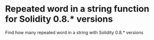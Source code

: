# Repeated word in a string function for Solidity 0.8.* versions
Find how many repeated word in a string with Solidity 0.8.* versions

